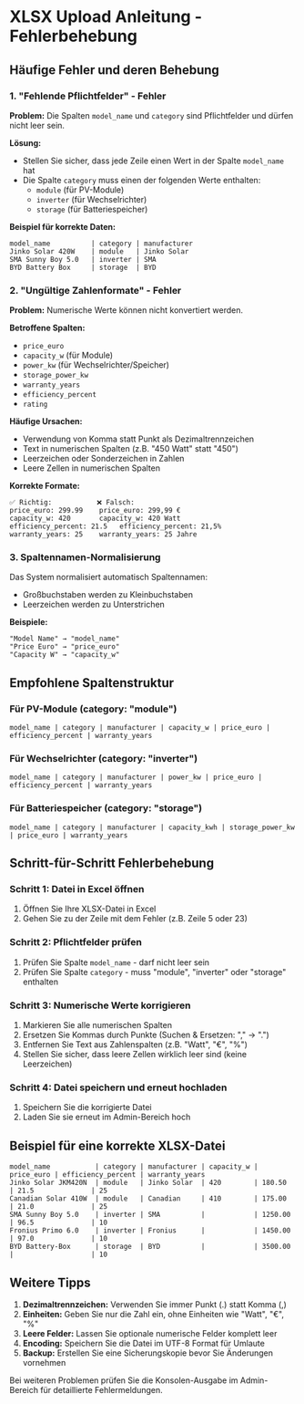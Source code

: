 # XLSX Upload Anleitung - Fehlerbehebung

## Häufige Fehler und deren Behebung

### 1. "Fehlende Pflichtfelder" - Fehler

**Problem:** Die Spalten `model_name` und `category` sind Pflichtfelder und dürfen nicht leer sein.

**Lösung:**

- Stellen Sie sicher, dass jede Zeile einen Wert in der Spalte `model_name` hat
- Die Spalte `category` muss einen der folgenden Werte enthalten:
  - `module` (für PV-Module)
  - `inverter` (für Wechselrichter)  
  - `storage` (für Batteriespeicher)

**Beispiel für korrekte Daten:**

```
model_name          | category | manufacturer
Jinko Solar 420W    | module   | Jinko Solar
SMA Sunny Boy 5.0   | inverter | SMA
BYD Battery Box     | storage  | BYD
```

### 2. "Ungültige Zahlenformate" - Fehler

**Problem:** Numerische Werte können nicht konvertiert werden.

**Betroffene Spalten:**

- `price_euro`
- `capacity_w` (für Module)
- `power_kw` (für Wechselrichter/Speicher)
- `storage_power_kw`
- `warranty_years`
- `efficiency_percent`
- `rating`

**Häufige Ursachen:**

- Verwendung von Komma statt Punkt als Dezimaltrennzeichen
- Text in numerischen Spalten (z.B. "450 Watt" statt "450")
- Leerzeichen oder Sonderzeichen in Zahlen
- Leere Zellen in numerischen Spalten

**Korrekte Formate:**

```
✅ Richtig:           ❌ Falsch:
price_euro: 299.99    price_euro: 299,99 €
capacity_w: 420       capacity_w: 420 Watt
efficiency_percent: 21.5   efficiency_percent: 21,5%
warranty_years: 25    warranty_years: 25 Jahre
```

### 3. Spaltennamen-Normalisierung

Das System normalisiert automatisch Spaltennamen:

- Großbuchstaben werden zu Kleinbuchstaben
- Leerzeichen werden zu Unterstrichen

**Beispiele:**

```
"Model Name" → "model_name"
"Price Euro" → "price_euro"
"Capacity W" → "capacity_w"
```

## Empfohlene Spaltenstruktur

### Für PV-Module (category: "module")

```
model_name | category | manufacturer | capacity_w | price_euro | efficiency_percent | warranty_years
```

### Für Wechselrichter (category: "inverter")

```
model_name | category | manufacturer | power_kw | price_euro | efficiency_percent | warranty_years
```

### Für Batteriespeicher (category: "storage")

```
model_name | category | manufacturer | capacity_kwh | storage_power_kw | price_euro | warranty_years
```

## Schritt-für-Schritt Fehlerbehebung

### Schritt 1: Datei in Excel öffnen

1. Öffnen Sie Ihre XLSX-Datei in Excel
2. Gehen Sie zu der Zeile mit dem Fehler (z.B. Zeile 5 oder 23)

### Schritt 2: Pflichtfelder prüfen

1. Prüfen Sie Spalte `model_name` - darf nicht leer sein
2. Prüfen Sie Spalte `category` - muss "module", "inverter" oder "storage" enthalten

### Schritt 3: Numerische Werte korrigieren

1. Markieren Sie alle numerischen Spalten
2. Ersetzen Sie Kommas durch Punkte (Suchen & Ersetzen: "," → ".")
3. Entfernen Sie Text aus Zahlenspalten (z.B. "Watt", "€", "%")
4. Stellen Sie sicher, dass leere Zellen wirklich leer sind (keine Leerzeichen)

### Schritt 4: Datei speichern und erneut hochladen

1. Speichern Sie die korrigierte Datei
2. Laden Sie sie erneut im Admin-Bereich hoch

## Beispiel für eine korrekte XLSX-Datei

```
model_name           | category | manufacturer | capacity_w | price_euro | efficiency_percent | warranty_years
Jinko Solar JKM420N  | module   | Jinko Solar  | 420        | 180.50     | 21.5              | 25
Canadian Solar 410W  | module   | Canadian     | 410        | 175.00     | 21.0              | 25
SMA Sunny Boy 5.0    | inverter | SMA          |            | 1250.00    | 96.5              | 10
Fronius Primo 6.0    | inverter | Fronius      |            | 1450.00    | 97.0              | 10
BYD Battery-Box      | storage  | BYD          |            | 3500.00    |                   | 10
```

## Weitere Tipps

1. **Dezimaltrennzeichen:** Verwenden Sie immer Punkt (.) statt Komma (,)
2. **Einheiten:** Geben Sie nur die Zahl ein, ohne Einheiten wie "Watt", "€", "%"
3. **Leere Felder:** Lassen Sie optionale numerische Felder komplett leer
4. **Encoding:** Speichern Sie die Datei im UTF-8 Format für Umlaute
5. **Backup:** Erstellen Sie eine Sicherungskopie bevor Sie Änderungen vornehmen

Bei weiteren Problemen prüfen Sie die Konsolen-Ausgabe im Admin-Bereich für detaillierte Fehlermeldungen.
